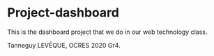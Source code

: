 # Project-dashboard

This is the dashboard project that we do in our web technology class. 

Tanneguy LEVÊQUE, OCRES 2020 Gr4.
